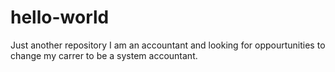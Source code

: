 # hello-world
Just another repository
I am an accountant and looking for oppourtunities to change my carrer to be a system accountant.
